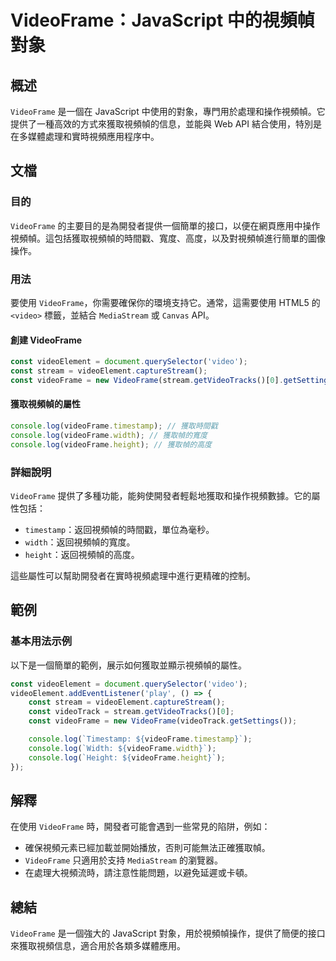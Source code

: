 <!--
Meta Description: # VideoFrame：JavaScript 中的視頻幀對象 ## 概述 `VideoFrame` 是一個在 JavaScript 中使用的對象，專門用於處理和操作視頻幀。它提供了一種高效的方式來獲取視頻幀的信息，並能與 Web API 結合使用，特別是在多媒體處理和實時視頻應用程序中。 ## 文...
Meta Keywords: videoframe, const, javascript, console, log
-->

# VideoFrame：JavaScript 中的視頻幀對象

## 概述
`VideoFrame` 是一個在 JavaScript 中使用的對象，專門用於處理和操作視頻幀。它提供了一種高效的方式來獲取視頻幀的信息，並能與 Web API 結合使用，特別是在多媒體處理和實時視頻應用程序中。

## 文檔
### 目的
`VideoFrame` 的主要目的是為開發者提供一個簡單的接口，以便在網頁應用中操作視頻幀。這包括獲取視頻幀的時間戳、寬度、高度，以及對視頻幀進行簡單的圖像操作。

### 用法
要使用 `VideoFrame`，你需要確保你的環境支持它。通常，這需要使用 HTML5 的 `<video>` 標籤，並結合 `MediaStream` 或 `Canvas` API。

#### 創建 VideoFrame
```javascript
const videoElement = document.querySelector('video');
const stream = videoElement.captureStream();
const videoFrame = new VideoFrame(stream.getVideoTracks()[0].getSettings());
```

#### 獲取視頻幀的屬性
```javascript
console.log(videoFrame.timestamp); // 獲取時間戳
console.log(videoFrame.width); // 獲取幀的寬度
console.log(videoFrame.height); // 獲取幀的高度
```

### 詳細說明
`VideoFrame` 提供了多種功能，能夠使開發者輕鬆地獲取和操作視頻數據。它的屬性包括：
- `timestamp`：返回視頻幀的時間戳，單位為毫秒。
- `width`：返回視頻幀的寬度。
- `height`：返回視頻幀的高度。

這些屬性可以幫助開發者在實時視頻處理中進行更精確的控制。

## 範例
### 基本用法示例
以下是一個簡單的範例，展示如何獲取並顯示視頻幀的屬性。
```javascript
const videoElement = document.querySelector('video');
videoElement.addEventListener('play', () => {
    const stream = videoElement.captureStream();
    const videoTrack = stream.getVideoTracks()[0];
    const videoFrame = new VideoFrame(videoTrack.getSettings());

    console.log(`Timestamp: ${videoFrame.timestamp}`);
    console.log(`Width: ${videoFrame.width}`);
    console.log(`Height: ${videoFrame.height}`);
});
```

## 解釋
在使用 `VideoFrame` 時，開發者可能會遇到一些常見的陷阱，例如：
- 確保視頻元素已經加載並開始播放，否則可能無法正確獲取幀。
- `VideoFrame` 只適用於支持 `MediaStream` 的瀏覽器。
- 在處理大視頻流時，請注意性能問題，以避免延遲或卡頓。

## 總結
`VideoFrame` 是一個強大的 JavaScript 對象，用於視頻幀操作，提供了簡便的接口來獲取視頻信息，適合用於各類多媒體應用。